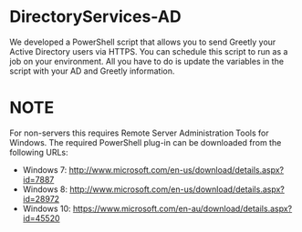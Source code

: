 # DirectoryServices-AD

We developed a PowerShell script that allows you to send Greetly your Active Directory users via HTTPS. You can schedule this script to run as a job on your environment. All you have to do is update the variables in the script with your AD and Greetly information.

# NOTE

For non-servers this requires Remote Server Administration Tools for Windows. The required PowerShell plug-in can be downloaded from the following URLs:

- Windows 7: http://www.microsoft.com/en-us/download/details.aspx?id=7887
- Windows 8: http://www.microsoft.com/en-us/download/details.aspx?id=28972
- Windows 10: https://www.microsoft.com/en-au/download/details.aspx?id=45520


